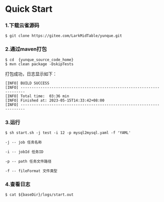 # Quick Start

### 1.下载云雀源码

```
$ git clone https://gitee.com/LarkMidTable/yunque.git
```

### 2.通过maven打包

```
$ cd  {yunque_source_code_home}
$ mvn clean package -DskipTests
```
打包成功，日志显示如下：
```
[INFO] BUILD SUCCESS
[INFO] ------------------------------------------------------------------------
[INFO] Total time:  03:36 min
[INFO] Finished at: 2023-05-15T14:33:42+08:00
[INFO] ------------------------------------------------------------------------
```
### 3.运行

```
$ sh start.sh -j test -i 12 -p mysql2mysql.yaml -f 'YAML'

-j -- job 任务名称 

-i -- jobId 任务ID 

-p -- path 任务文件路径

-f -- fileFormat 文件类型
```

### 4.查看日志

```
$ cat ${baseDir}/logs/start.out
```